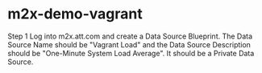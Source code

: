 m2x-demo-vagrant
================



Step 1
Log into m2x.att.com and create a Data Source Blueprint.
The Data Source Name should be "Vagrant Load" and the Data Source Description should be "One-Minute System Load Average". It should be a Private Data Source.

